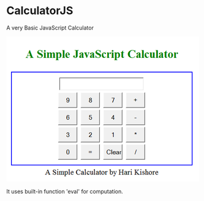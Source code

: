 # CalculatorJS
A very Basic JavaScript Calculator


<img src='calc.png' alt='calc_imag'>

It uses built-in function 'eval' for computation.<br>

